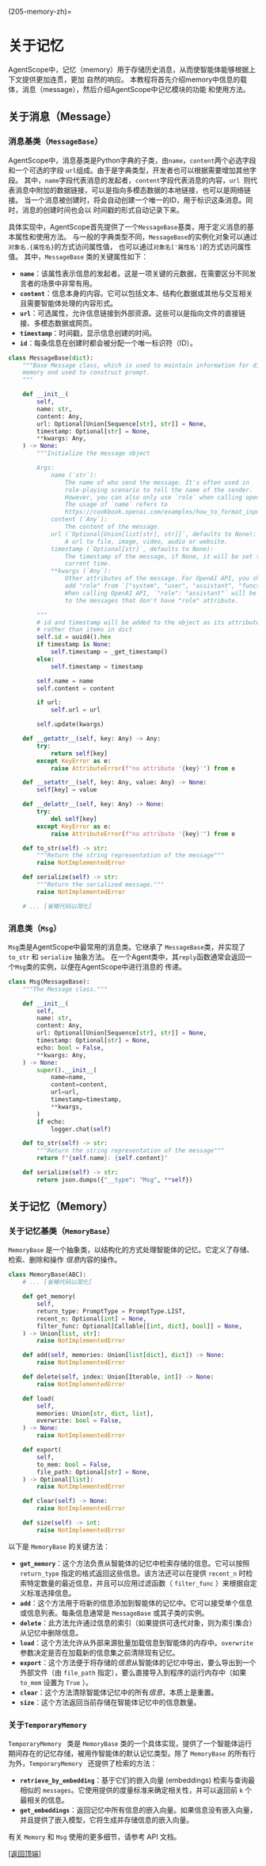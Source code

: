 (205-memory-zh)=

# 关于记忆

AgentScope中，记忆（memory）用于存储历史消息，从而使智能体能够根据上下文提供更加连贯，更加
自然的响应。
本教程将首先介绍memory中信息的载体，消息（message），然后介绍AgentScope中记忆模块的功能
和使用方法。

## 关于消息（Message）


### 消息基类（`MessageBase`）

AgentScope中，消息基类是Python字典的子类，由`name`，`content`两个必选字段和一个可选的字段
`url`组成。由于是字典类型，开发者也可以根据需要增加其他字段。
其中，`name`字段代表消息的发起者，`content`字段代表消息的内容，`url
`则代表消息中附加的数据链接，可以是指向多模态数据的本地链接，也可以是网络链接。
当一个消息被创建时，将会自动创建一个唯一的ID，用于标识这条消息。同时，消息的创建时间也会以
时间戳的形式自动记录下来。

具体实现中，AgentScope首先提供了一个`MessageBase`基类，用于定义消息的基本属性和使用方法。
与一般的字典类型不同，`MessageBase`的实例化对象可以通过`对象名.{属性名}`的方式访问属性值，
也可以通过`对象名['属性名']`的方式访问属性值。
其中，`MessageBase` 类的关键属性如下：

- **`name`**：该属性表示信息的发起者。这是一项关键的元数据，在需要区分不同发言者的场景中非常有用。
- **`content`**：信息本身的内容。它可以包括文本、结构化数据或其他与交互相关且需要智能体处理的内容形式。
- **`url`**：可选属性，允许信息链接到外部资源。这些可以是指向文件的直接链接、多模态数据或网页。
- **`timestamp`**：时间戳，显示信息创建的时间。
- **`id`**：每条信息在创建时都会被分配一个唯一标识符（ID）。

```python
class MessageBase(dict):
    """Base Message class, which is used to maintain information for dialog,
    memory and used to construct prompt.
    """

    def __init__(
        self,
        name: str,
        content: Any,
        url: Optional[Union[Sequence[str], str]] = None,
        timestamp: Optional[str] = None,
        **kwargs: Any,
    ) -> None:
        """Initialize the message object

        Args:
            name (`str`):
                The name of who send the message. It's often used in
                role-playing scenario to tell the name of the sender.
                However, you can also only use `role` when calling openai api.
                The usage of `name` refers to
                https://cookbook.openai.com/examples/how_to_format_inputs_to_chatgpt_models.
            content (`Any`):
                The content of the message.
            url (`Optional[Union[list[str], str]]`, defaults to None):
                A url to file, image, video, audio or website.
            timestamp (`Optional[str]`, defaults to None):
                The timestamp of the message, if None, it will be set to
                current time.
            **kwargs (`Any`):
                Other attributes of the message. For OpenAI API, you should
                add "role" from `["system", "user", "assistant", "function"]`.
                When calling OpenAI API, `"role": "assistant"` will be added
                to the messages that don't have "role" attribute.

        """
        # id and timestamp will be added to the object as its attributes
        # rather than items in dict
        self.id = uuid4().hex
        if timestamp is None:
            self.timestamp = _get_timestamp()
        else:
            self.timestamp = timestamp

        self.name = name
        self.content = content

        if url:
            self.url = url

        self.update(kwargs)

    def __getattr__(self, key: Any) -> Any:
        try:
            return self[key]
        except KeyError as e:
            raise AttributeError(f"no attribute '{key}'") from e

    def __setattr__(self, key: Any, value: Any) -> None:
        self[key] = value

    def __delattr__(self, key: Any) -> None:
        try:
            del self[key]
        except KeyError as e:
            raise AttributeError(f"no attribute '{key}'") from e

    def to_str(self) -> str:
        """Return the string representation of the message"""
        raise NotImplementedError

    def serialize(self) -> str:
        """Return the serialized message."""
        raise NotImplementedError

    # ... [省略代码以简化]
```

### 消息类（`Msg`）

`Msg`类是AgentScope中最常用的消息类。它继承了 `MessageBase`类，并实现了`to_str` 和
`serialize` 抽象方法。
在一个Agent类中，其`reply`函数通常会返回一个`Msg`类的实例，以便在AgentScope中进行消息的
传递。

```python
class Msg(MessageBase):
    """The Message class."""

    def __init__(
        self,
        name: str,
        content: Any,
        url: Optional[Union[Sequence[str], str]] = None,
        timestamp: Optional[str] = None,
        echo: bool = False,
        **kwargs: Any,
    ) -> None:
        super().__init__(
            name=name,
            content=content,
            url=url,
            timestamp=timestamp,
            **kwargs,
        )
        if echo:
            logger.chat(self)

    def to_str(self) -> str:
        """Return the string representation of the message"""
        return f"{self.name}: {self.content}"

    def serialize(self) -> str:
        return json.dumps({"__type": "Msg", **self})
```

## 关于记忆（Memory）

### 关于记忆基类（`MemoryBase`）

`MemoryBase` 是一个抽象类，以结构化的方式处理智能体的记忆。它定义了存储、检索、删除和操作
*信息*内容的操作。

```python
class MemoryBase(ABC):
    # ... [省略代码以简化]

    def get_memory(
        self,
        return_type: PromptType = PromptType.LIST,
        recent_n: Optional[int] = None,
        filter_func: Optional[Callable[[int, dict], bool]] = None,
    ) -> Union[list, str]:
        raise NotImplementedError

    def add(self, memories: Union[list[dict], dict]) -> None:
        raise NotImplementedError

    def delete(self, index: Union[Iterable, int]) -> None:
        raise NotImplementedError

    def load(
        self,
        memories: Union[str, dict, list],
        overwrite: bool = False,
    ) -> None:
        raise NotImplementedError

    def export(
        self,
        to_mem: bool = False,
        file_path: Optional[str] = None,
    ) -> Optional[list]:
        raise NotImplementedError

    def clear(self) -> None:
        raise NotImplementedError

    def size(self) -> int:
        raise NotImplementedError
```

以下是 `MemoryBase` 的关键方法：

- **`get_memory`**：这个方法负责从智能体的记忆中检索存储的信息。它可以按照 `return_type` 指定的格式返回这些信息。该方法还可以在提供 `recent_n` 时检索特定数量的最近信息，并且可以应用过滤函数（ `filter_func` ）来根据自定义标准选择信息。
- **`add`**：这个方法用于将新的信息添加到智能体的记忆中。它可以接受单个信息或信息列表。每条信息通常是 `MessageBase` 或其子类的实例。
- **`delete`**：此方法允许通过信息的索引（如果提供可迭代对象，则为索引集合）从记忆中删除信息。
- **`load`**：这个方法允许从外部来源批量加载信息到智能体的内存中。`overwrite ` 参数决定是否在加载新的信息集之前清除现有记忆。
- **`export`**：这个方法便于将存储的*信息*从智能体的记忆中导出，要么导出到一个外部文件（由 `file_path` 指定），要么直接导入到程序的运行内存中（如果 `to_mem` 设置为 `True` ）。
- **`clear`**：这个方法清除智能体记忆中的所有*信息*，本质上是重置。
- **`size`**：这个方法返回当前存储在智能体记忆中的信息数量。

### 关于`TemporaryMemory`

`TemporaryMemory ` 类是 `MemoryBase` 类的一个具体实现，提供了一个智能体运行期间存在的记忆存储，被用作智能体的默认记忆类型。除了 `MemoryBase` 的所有行为外，`TemporaryMemory ` 还提供了检索的方法：

- **`retrieve_by_embedding`**：基于它们的嵌入向量 (embeddings) 检索与查询最相似的 `messages`。它使用提供的度量标准来确定相关性，并可以返回前 `k` 个最相关的信息。
- **`get_embeddings`**：返回记忆中所有信息的嵌入向量。如果信息没有嵌入向量，并且提供了嵌入模型，它将生成并存储信息的嵌入向量。

有关 `Memory` 和 `Msg` 使用的更多细节，请参考 API 文档。

[[返回顶端]](#关于记忆)
